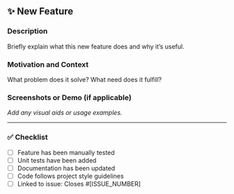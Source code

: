 ## ✨ New Feature

### Description

Briefly explain what this new feature does and why it’s useful.

### Motivation and Context

What problem does it solve? What need does it fulfill?

### Screenshots or Demo (if applicable)

_Add any visual aids or usage examples._

---

### ✅ Checklist

- [ ] Feature has been manually tested
- [ ] Unit tests have been added
- [ ] Documentation has been updated
- [ ] Code follows project style guidelines
- [ ] Linked to issue: Closes #[ISSUE_NUMBER]
